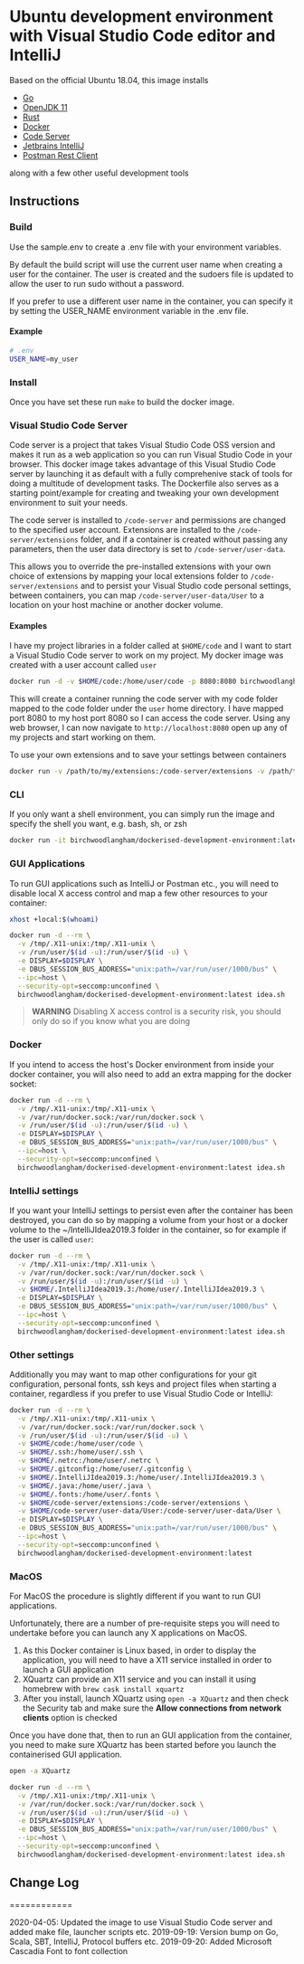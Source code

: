 # Ubuntu development environment with Visual Studio Code editor and IntelliJ

Based on the official Ubuntu 18.04, this image installs

- [Go](https://golang.org)
- [OpenJDK 11](https://openjdk.java.net/)
- [Rust](https://www.rust-lang.org/)
- [Docker](https://www.docker.com/)
- [Code Server](https://github.com/cdr/code-server)
- [Jetbrains IntelliJ](https://www.jetbrains.com/idea/) 
- [Postman Rest Client](https://www.postman.com/)

along with a few other useful development tools

## Instructions

### Build

Use the sample.env to create a .env file with your environment variables.

By default the build script will use the current user name when creating a user for the container. The user is created and the sudoers file is updated to allow the user to run sudo without a password.

If you prefer to use a different user name in the container, you can specify it by setting the USER_NAME environment variable in the .env file.

#### Example

```bash
# .env
USER_NAME=my_user
```

### Install

Once you have set these run `make` to build the docker image.

### Visual Studio Code Server

Code server is a project that takes Visual Studio Code OSS version and makes it run as a web application so you can run Visual Studio Code in your browser. This docker image takes advantage of this Visual Studio Code server by launching it as default with a fully comprehenive stack of tools for doing a multitude of development tasks. The Dockerfile also serves as a starting point/example for creating and tweaking your own development environment to suit your needs.

The code server is installed to `/code-server` and permissions are changed to the specified user account. Extensions are installed to the `/code-server/extensions` folder, and if a container is created without passing any parameters, then the user data directory is set to `/code-server/user-data`.

This allows you to override the pre-installed extensions with your own choice of extensions by mapping your local extensions folder to `/code-server/extensions` and to persist your Visual Studio code personal settings, between containers, you can map `/code-server/user-data/User` to a location on your host machine or another docker volume.

#### Examples

I have my project libraries in a folder called at `$HOME/code` and I want to start a Visual Studio Code server to work on my project. My docker image was created with a user account called `user`

```bash
docker run -d -v $HOME/code:/home/user/code -p 8080:8080 birchwoodlangham/dockerised-development-environment:latest
```

This will create a container running the code server with my code folder mapped to the code folder under the `user` home directory. I have mapped port 8080 to my host port 8080 so I can access the code server. Using any web browser, I can now navigate to `http://localhost:8080` open up any of my projects and start working on them.

To use your own extensions and to save your settings between containers

```bash
docker run -v /path/to/my/extensions:/code-server/extensions -v /path/to/my/config:/code-server/user-data/User -p 8080:8080 birchwoodlangham/dockerised-development-environment:latest
```

### CLI

If you only want a shell environment, you can simply run the image and specify the shell you want, e.g. bash, sh, or zsh

```bash
docker run -it birchwoodlangham/dockerised-development-environment:latest zsh
```

### GUI Applications

To run GUI applications such as IntelliJ or Postman etc., you will need to disable local X access control and map a few other resources to your container:

```bash
xhost +local:$(whoami)

docker run -d --rm \
  -v /tmp/.X11-unix:/tmp/.X11-unix \
  -v /run/user/$(id -u):/run/user/$(id -u) \
  -e DISPLAY=$DISPLAY \
  -e DBUS_SESSION_BUS_ADDRESS="unix:path=/var/run/user/1000/bus" \
  --ipc=host \
  --security-opt=seccomp:unconfined \
  birchwoodlangham/dockerised-development-environment:latest idea.sh
```

> **WARNING** Disabling X access control is a security risk, you should only do so if you know what you are doing

### Docker

If you intend to access the host's Docker environment from inside your docker container, you will also need to add an extra mapping for the docker socket:

```bash
docker run -d --rm \
  -v /tmp/.X11-unix:/tmp/.X11-unix \
  -v /var/run/docker.sock:/var/run/docker.sock \
  -v /run/user/$(id -u):/run/user/$(id -u) \
  -e DISPLAY=$DISPLAY \
  -e DBUS_SESSION_BUS_ADDRESS="unix:path=/var/run/user/1000/bus" \
  --ipc=host \
  --security-opt=seccomp:unconfined \
  birchwoodlangham/dockerised-development-environment:latest idea.sh
```

### IntelliJ settings

If you want your IntelliJ settings to persist even after the container has been destroyed, you can do so by mapping a volume from your host or a docker volume to the ~/IntelliJIdea2019.3 folder in the container, so for example if the user is called `user`:

```bash
docker run -d --rm \
  -v /tmp/.X11-unix:/tmp/.X11-unix \
  -v /var/run/docker.sock:/var/run/docker.sock \
  -v /run/user/$(id -u):/run/user/$(id -u) \
  -v $HOME/.IntelliJIdea2019.3:/home/user/.IntelliJIdea2019.3 \
  -e DISPLAY=$DISPLAY \
  -e DBUS_SESSION_BUS_ADDRESS="unix:path=/var/run/user/1000/bus" \
  --ipc=host \
  --security-opt=seccomp:unconfined \
  birchwoodlangham/dockerised-development-environment:latest idea.sh
```

### Other settings

Additionally you may want to map other configurations for your git configuration, personal fonts, ssh keys and project files when starting a container, regardless if you prefer to use Visual Studio Code or IntelliJ:

```bash
docker run -d --rm \
  -v /tmp/.X11-unix:/tmp/.X11-unix \
  -v /var/run/docker.sock:/var/run/docker.sock \
  -v /run/user/$(id -u):/run/user/$(id -u) \
  -v $HOME/code:/home/user/code \
  -v $HOME/.ssh:/home/user/.ssh \
  -v $HOME/.netrc:/home/user/.netrc \
  -v $HOME/.gitconfig:/home/user/.gitconfig \
  -v $HOME/.IntelliJIdea2019.3:/home/user/.IntelliJIdea2019.3 \
  -v $HOME/.java:/home/user/.java \
  -v $HOME/.fonts:/home/user/.fonts \
  -v $HOME/code-server/extensions:/code-server/extensions \
  -v $HOME/code-server/user-data/User:/code-server/user-data/User \
  -e DISPLAY=$DISPLAY \
  -e DBUS_SESSION_BUS_ADDRESS="unix:path=/var/run/user/1000/bus" \
  --ipc=host \
  --security-opt=seccomp:unconfined \
  birchwoodlangham/dockerised-development-environment:latest
```

### MacOS

For MacOS the procedure is slightly different if you want to run GUI applications.

Unfortunately, there are a number of pre-requisite steps you will need to undertake before you can launch any X applications on MacOS.

1. As this Docker container is Linux based, in order to display the application, you will need to have a X11 service installed in order to launch a GUI application
2. XQuartz can provide an X11 service and you can install it using homebrew with ```brew cask install xquartz```
3. After you install, launch XQuartz using ```open -a XQuartz``` and then check the Security tab and make sure the **Allow connections from network clients** option is checked

Once you have done that, then to run an GUI application from the container, you need to make sure XQuartz has been started before you launch the containerised GUI application.

```bash
open -a XQuartz

docker run -d --rm \
  -v /tmp/.X11-unix:/tmp/.X11-unix \
  -v /var/run/docker.sock:/var/run/docker.sock \
  -v /run/user/$(id -u):/run/user/$(id -u) \
  -e DISPLAY=$DISPLAY \
  -e DBUS_SESSION_BUS_ADDRESS="unix:path=/var/run/user/1000/bus" \
  --ipc=host \
  --security-opt=seccomp:unconfined \
  birchwoodlangham/dockerised-development-environment:latest idea.sh
```

## Change Log

============

2020-04-05: Updated the image to use Visual Studio Code server and added make file, launcher scripts etc.
2019-09-19: Version bump on Go, Scala, SBT, IntelliJ, Protocol buffers etc.
2019-09-20: Added Microsoft Cascadia Font to font collection
